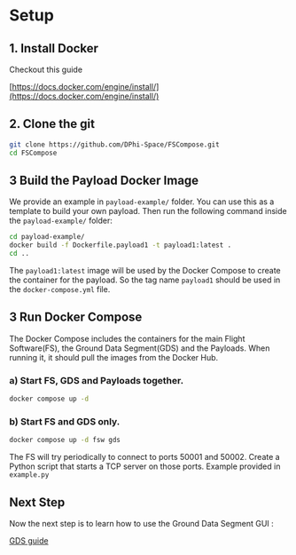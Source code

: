 # Setup


## 1. Install Docker 
Checkout this guide 

[https://docs.docker.com/engine/install/](https://docs.docker.com/engine/install/)

## 2. Clone the git 

   ```bash
   git clone https://github.com/DPhi-Space/FSCompose.git
   cd FSCompose
   ```
   
## 3 Build the Payload Docker Image

We provide an example in `payload-example/` folder. You can use this as a template to build your own payload. Then run the following command inside the `payload-example/` folder:
   ```bash
   cd payload-example/
   docker build -f Dockerfile.payload1 -t payload1:latest .
   cd ..
   ```

The `payload1:latest` image will be used by the Docker Compose to create the container for the payload. So the tag name `payload1` should be used in the `docker-compose.yml` file.


## 3 Run Docker Compose 

The Docker Compose includes the containers for the main Flight Software(FS), the Ground Data Segment(GDS) and the Payloads. When running it, it should pull the images from the Docker Hub.

### a) Start FS, GDS and Payloads together.

   ```bash
   docker compose up -d
   ```

### b) Start FS and GDS only.
   
   ```bash   
   docker compose up -d fsw gds
   ```
      
The FS will try periodically to connect to ports 50001 and 50002. Create a Python script that starts a TCP server on those ports. Example provided in `example.py`

## Next Step

Now the next step is to learn how to use the Ground Data Segment GUI : 

[GDS guide](./sections/gds.md)
